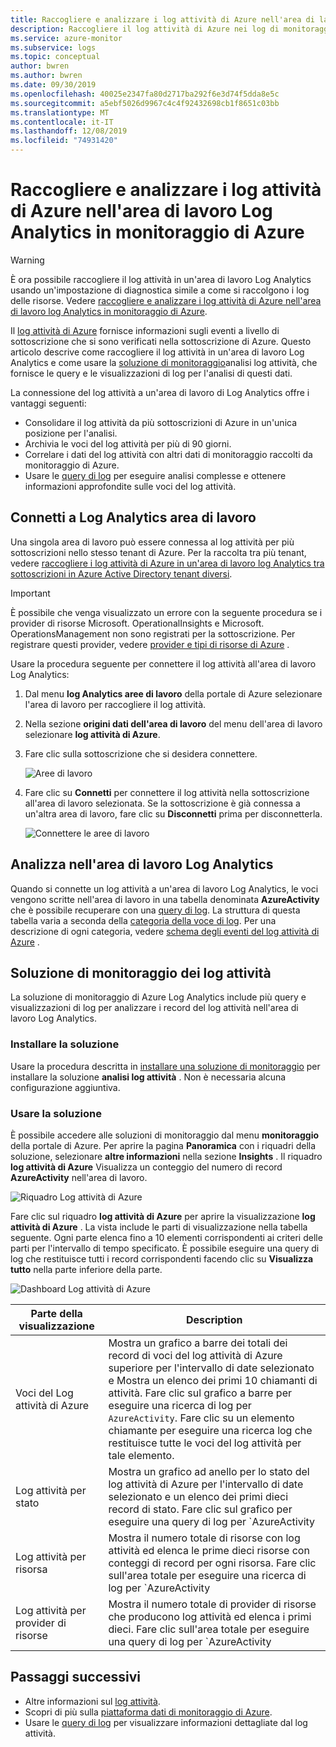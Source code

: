 ```yaml
---
title: Raccogliere e analizzare i log attività di Azure nell'area di lavoro Log Analytics | Microsoft Docs
description: Raccogliere il log attività di Azure nei log di monitoraggio di Azure e usare la soluzione di monitoraggio per analizzare e cercare il log attività di Azure in tutte le sottoscrizioni di Azure.
ms.service: azure-monitor
ms.subservice: logs
ms.topic: conceptual
author: bwren
ms.author: bwren
ms.date: 09/30/2019
ms.openlocfilehash: 40025e2347fa80d2717ba292f6e3d74f5dda8e5c
ms.sourcegitcommit: a5ebf5026d9967c4c4f92432698cb1f8651c03bb
ms.translationtype: MT
ms.contentlocale: it-IT
ms.lasthandoff: 12/08/2019
ms.locfileid: "74931420"
---
```

# <a name="collect-and-analyze-azure-activity-logs-in-log-analytics-workspace-in-azure-monitor"></a>Raccogliere e analizzare i log attività di Azure nell'area di lavoro Log Analytics in monitoraggio di Azure

> [!WARNING]
> È ora possibile raccogliere il log attività in un'area di lavoro Log Analytics usando un'impostazione di diagnostica simile a come si raccolgono i log delle risorse. Vedere [raccogliere e analizzare i log attività di Azure nell'area di lavoro log Analytics in monitoraggio di Azure](diagnostic-settings-subscription.md).

Il [log attività di Azure](activity-logs-overview.md) fornisce informazioni sugli eventi a livello di sottoscrizione che si sono verificati nella sottoscrizione di Azure. Questo articolo descrive come raccogliere il log attività in un'area di lavoro Log Analytics e come usare la [soluzione di monitoraggio](../insights/solutions.md)analisi log attività, che fornisce le query e le visualizzazioni di log per l'analisi di questi dati. 

La connessione del log attività a un'area di lavoro di Log Analytics offre i vantaggi seguenti:

- Consolidare il log attività da più sottoscrizioni di Azure in un'unica posizione per l'analisi.
- Archivia le voci del log attività per più di 90 giorni.
- Correlare i dati del log attività con altri dati di monitoraggio raccolti da monitoraggio di Azure.
- Usare le [query di log](../log-query/log-query-overview.md) per eseguire analisi complesse e ottenere informazioni approfondite sulle voci del log attività.

## <a name="connect-to-log-analytics-workspace"></a>Connetti a Log Analytics area di lavoro
Una singola area di lavoro può essere connessa al log attività per più sottoscrizioni nello stesso tenant di Azure. Per la raccolta tra più tenant, vedere [raccogliere i log attività di Azure in un'area di lavoro log Analytics tra sottoscrizioni in Azure Active Directory tenant diversi](activity-log-collect-tenants.md).

> [!IMPORTANT]
> È possibile che venga visualizzato un errore con la seguente procedura se i provider di risorse Microsoft. OperationalInsights e Microsoft. OperationsManagement non sono registrati per la sottoscrizione. Per registrare questi provider, vedere [provider e tipi di risorse di Azure](../../azure-resource-manager/resource-manager-supported-services.md) .

Usare la procedura seguente per connettere il log attività all'area di lavoro Log Analytics:

1. Dal menu **log Analytics aree di lavoro** della portale di Azure selezionare l'area di lavoro per raccogliere il log attività.
1. Nella sezione **origini dati dell'area di lavoro** del menu dell'area di lavoro selezionare **log attività di Azure**.
1. Fare clic sulla sottoscrizione che si desidera connettere.

    ![Aree di lavoro](media/activity-log-export/workspaces.png)

1. Fare clic su **Connetti** per connettere il log attività nella sottoscrizione all'area di lavoro selezionata. Se la sottoscrizione è già connessa a un'altra area di lavoro, fare clic su **Disconnetti** prima per disconnetterla.

    ![Connettere le aree di lavoro](media/activity-log-export/connect-workspace.png)

## <a name="analyze-in-log-analytics-workspace"></a>Analizza nell'area di lavoro Log Analytics
Quando si connette un log attività a un'area di lavoro Log Analytics, le voci vengono scritte nell'area di lavoro in una tabella denominata **AzureActivity** che è possibile recuperare con una [query di log](../log-query/log-query-overview.md). La struttura di questa tabella varia a seconda della [categoria della voce di log](activity-logs-overview.md#categories-in-the-activity-log). Per una descrizione di ogni categoria, vedere [schema degli eventi del log attività di Azure](activity-log-schema.md) .

## <a name="activity-logs-analytics-monitoring-solution"></a>Soluzione di monitoraggio dei log attività
La soluzione di monitoraggio di Azure Log Analytics include più query e visualizzazioni di log per analizzare i record del log attività nell'area di lavoro Log Analytics.

### <a name="install-the-solution"></a>Installare la soluzione
Usare la procedura descritta in [installare una soluzione di monitoraggio](../insights/solutions.md#install-a-monitoring-solution) per installare la soluzione **analisi log attività** . Non è necessaria alcuna configurazione aggiuntiva.

### <a name="use-the-solution"></a>Usare la soluzione
È possibile accedere alle soluzioni di monitoraggio dal menu **monitoraggio** della portale di Azure. Per aprire la pagina **Panoramica** con i riquadri della soluzione, selezionare **altre informazioni** nella sezione **Insights** . Il riquadro **log attività di Azure** Visualizza un conteggio del numero di record **AzureActivity** nell'area di lavoro.

![Riquadro Log attività di Azure](media/collect-activity-logs/azure-activity-logs-tile.png)


Fare clic sul riquadro **log attività di Azure** per aprire la visualizzazione **log attività di Azure** . La vista include le parti di visualizzazione nella tabella seguente. Ogni parte elenca fino a 10 elementi corrispondenti ai criteri delle parti per l'intervallo di tempo specificato. È possibile eseguire una query di log che restituisce tutti i record corrispondenti facendo clic su **Visualizza tutto** nella parte inferiore della parte.

![Dashboard Log attività di Azure](media/collect-activity-logs/activity-log-dash.png)

| Parte della visualizzazione | Description |
| --- | --- |
| Voci del Log attività di Azure | Mostra un grafico a barre dei totali dei record di voci del log attività di Azure superiore per l'intervallo di date selezionato e Mostra un elenco dei primi 10 chiamanti di attività. Fare clic sul grafico a barre per eseguire una ricerca di log per `AzureActivity`. Fare clic su un elemento chiamante per eseguire una ricerca log che restituisce tutte le voci del log attività per tale elemento. |
| Log attività per stato | Mostra un grafico ad anello per lo stato del log attività di Azure per l'intervallo di date selezionato e un elenco dei primi dieci record di stato. Fare clic sul grafico per eseguire una query di log per `AzureActivity | summarize AggregatedValue = count() by ActivityStatus`. Fare clic su un elemento di stato per eseguire una ricerca log che restituisce tutte le voci del log attività per il record di stato. |
| Log attività per risorsa | Mostra il numero totale di risorse con log attività ed elenca le prime dieci risorse con conteggi di record per ogni risorsa. Fare clic sull'area totale per eseguire una ricerca di log per `AzureActivity | summarize AggregatedValue = count() by Resource`, che mostra tutte le risorse di Azure disponibili per la soluzione. Fare clic su una risorsa per eseguire una query di log che restituisce tutti i record di attività per tale risorsa. |
| Log attività per provider di risorse | Mostra il numero totale di provider di risorse che producono log attività ed elenca i primi dieci. Fare clic sull'area totale per eseguire una query di log per `AzureActivity | summarize AggregatedValue = count() by ResourceProvider`, che Mostra tutti i provider di risorse di Azure. Fare clic su un provider di risorse per eseguire una query di log che restituisce tutti i record di attività per il provider. |

## <a name="next-steps"></a>Passaggi successivi

- Altre informazioni sul [log attività](activity-logs-overview.md).
- Scopri di più sulla [piattaforma dati di monitoraggio di Azure](data-platform.md).
- Usare le [query di log](../log-query/log-query-overview.md) per visualizzare informazioni dettagliate dal log attività.
